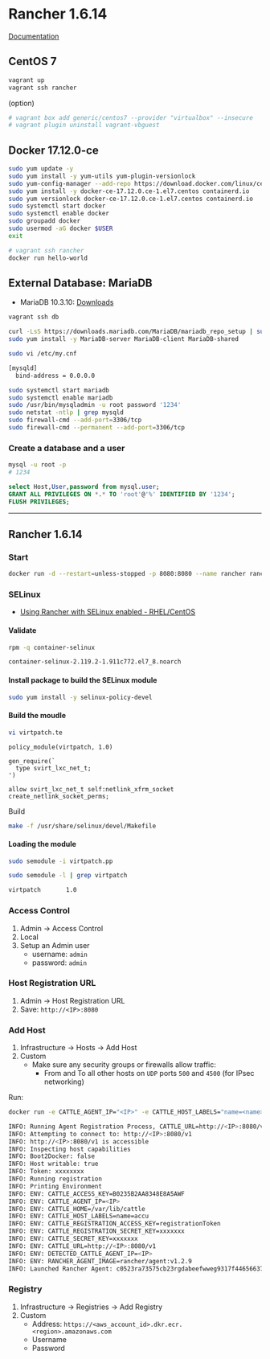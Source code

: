 # Rancher 1.6.14

[Documentation](https://rancher.com/docs/rancher/v1.6/en/)

## CentOS 7

```bash
vagrant up
vagrant ssh rancher
```

(option)

```bash
# vagrant box add generic/centos7 --provider "virtualbox" --insecure
# vagrant plugin uninstall vagrant-vbguest
```

## Docker 17.12.0-ce

```bash
sudo yum update -y
sudo yum install -y yum-utils yum-plugin-versionlock
sudo yum-config-manager --add-repo https://download.docker.com/linux/centos/docker-ce.repo
sudo yum install -y docker-ce-17.12.0.ce-1.el7.centos containerd.io
sudo yum versionlock docker-ce-17.12.0.ce-1.el7.centos containerd.io
sudo systemctl start docker
sudo systemctl enable docker
sudo groupadd docker
sudo usermod -aG docker $USER
exit
```

```bash
# vagrant ssh rancher
docker run hello-world
```

## External Database: MariaDB

- MariaDB 10.3.10: [Downloads](https://downloads.mariadb.org/mariadb/10.3.10/)

```bash
vagrant ssh db
```

```bash
curl -LsS https://downloads.mariadb.com/MariaDB/mariadb_repo_setup | sudo bash -s -- --mariadb-server-version="mariadb-10.3.10"
sudo yum install -y MariaDB-server MariaDB-client MariaDB-shared
```

```bash
sudo vi /etc/my.cnf

[mysqld]
  bind-address = 0.0.0.0
```

```bash
sudo systemctl start mariadb
sudo systemctl enable mariadb
sudo /usr/bin/mysqladmin -u root password '1234'
sudo netstat -ntlp | grep mysqld
sudo firewall-cmd --add-port=3306/tcp 
sudo firewall-cmd --permanent --add-port=3306/tcp
```

### Create a database and a user

```bash
mysql -u root -p
# 1234
```

```sql
select Host,User,password from mysql.user;
GRANT ALL PRIVILEGES ON *.* TO 'root'@'%' IDENTIFIED BY '1234';
FLUSH PRIVILEGES;
```

---

## Rancher 1.6.14

### Start

```bash
docker run -d --restart=unless-stopped -p 8080:8080 --name rancher rancher/server:v1.6.14
```

### SELinux

- [Using Rancher with SELinux enabled - RHEL/CentOS](https://rancher.com/docs/rancher/v1.6/en/installing-rancher/selinux/)

#### Validate

```bash
rpm -q container-selinux

container-selinux-2.119.2-1.911c772.el7_8.noarch
```

#### Install package to build the SELinux module

```bash
sudo yum install -y selinux-policy-devel
```

#### Build the moudle

```bash
vi virtpatch.te
```

```te
policy_module(virtpatch, 1.0)

gen_require(`
  type svirt_lxc_net_t;
')

allow svirt_lxc_net_t self:netlink_xfrm_socket create_netlink_socket_perms;
```

Build

```bash
make -f /usr/share/selinux/devel/Makefile
```

#### Loading the module

```bash
sudo semodule -i virtpatch.pp
```

```bash
sudo semodule -l | grep virtpatch

virtpatch       1.0
```

### Access Control

1. Admin → Access Control
1. Local
1. Setup an Admin user
   - username: `admin`
   - password: `admin`

### Host Registration URL

1. Admin → Host Registration URL
1. Save: `http://<IP>:8080`

### Add Host

1. Infrastructure → Hosts → Add Host
1. Custom
   - Make sure any security groups or firewalls allow traffic:
     - From and To all other hosts on `UDP` ports `500` and `4500` (for IPsec networking)

Run:

```bash
docker run -e CATTLE_AGENT_IP="<IP>" -e CATTLE_HOST_LABELS="name=<name>" --rm --privileged -v /var/run/docker.sock:/var/run/docker.sock -v /var/lib/rancher:/var/lib/rancher rancher/agent:v1.2.9 http://<IP>:8080/v1/scripts/A87EE293D97216668739:1459172500000:2TJly1UqGE2bz3OSE75t4rAF0
```

```bash
INFO: Running Agent Registration Process, CATTLE_URL=http://<IP>:8080/v1
INFO: Attempting to connect to: http://<IP>:8080/v1
INFO: http://<IP>:8080/v1 is accessible
INFO: Inspecting host capabilities
INFO: Boot2Docker: false
INFO: Host writable: true
INFO: Token: xxxxxxxx
INFO: Running registration
INFO: Printing Environment
INFO: ENV: CATTLE_ACCESS_KEY=B0235B2AA8348E8A5AWF
INFO: ENV: CATTLE_AGENT_IP=<IP>
INFO: ENV: CATTLE_HOME=/var/lib/cattle
INFO: ENV: CATTLE_HOST_LABELS=name=accu
INFO: ENV: CATTLE_REGISTRATION_ACCESS_KEY=registrationToken
INFO: ENV: CATTLE_REGISTRATION_SECRET_KEY=xxxxxxx
INFO: ENV: CATTLE_SECRET_KEY=xxxxxxx
INFO: ENV: CATTLE_URL=http://<IP>:8080/v1
INFO: ENV: DETECTED_CATTLE_AGENT_IP=<IP>
INFO: ENV: RANCHER_AGENT_IMAGE=rancher/agent:v1.2.9
INFO: Launched Rancher Agent: c0523ra73575cb23rgdabeefwweg9317f4465663797dacf883b66
```

### Registry

1. Infrastructure → Registries → Add Registry
1. Custom
   - Address: `https://<aws_account_id>.dkr.ecr.<region>.amazonaws.com`
   - Username
   - Password
